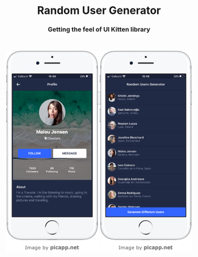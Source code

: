 <h1 align="center">Random User Generator</h1>
<h3 align="center">Getting the feel of UI Kitten library</h3>
<br />
<p align="center">
  <img src="/assets/mock_1.png">
  <img src="/assets/mock_2.png">
</p>
